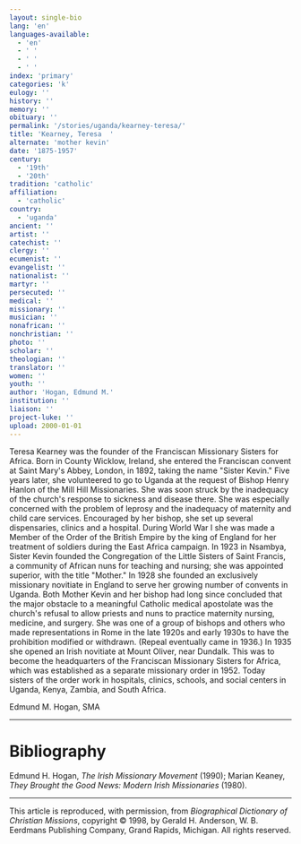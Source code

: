 ```yaml
---
layout: single-bio
lang: 'en'
languages-available:
  - 'en'
  - ' '
  - ' '
  - ' '
index: 'primary'
categories: 'k'
eulogy: ''
history: ''
memory: ''
obituary: ''
permalink: '/stories/uganda/kearney-teresa/'
title: 'Kearney, Teresa  '
alternate: 'mother kevin'
date: '1875-1957'
century:
  - '19th'
  - '20th'
tradition: 'catholic'
affiliation:
  - 'catholic'
country:
  - 'uganda'
ancient: ''
artist: ''
catechist: ''
clergy: ''
ecumenist: ''
evangelist: ''
nationalist: ''
martyr: ''
persecuted: ''
medical: ''
missionary: ''
musician: ''
nonafrican: ''
nonchristian: ''
photo: ''
scholar: ''
theologian: ''
translator: ''
women: ''
youth: ''
author: 'Hogan, Edmund M.'
institution: ''
liaison: ''
project-luke: ''
upload: 2000-01-01
---
```



Teresa Kearney was the founder of the Franciscan Missionary Sisters for Africa. Born in County Wicklow, Ireland, she entered the Franciscan convent at Saint Mary's Abbey, London, in 1892, taking the name "Sister Kevin." Five years later, she volunteered to go to Uganda at the request of Bishop Henry Hanlon of the Mill Hill Missionaries. She was soon struck by the inadequacy of the church's response to sickness and disease there. She was especially concerned with the problem of leprosy and the inadequacy of maternity and child care services. Encouraged by her bishop, she set up several dispensaries, clinics and a hospital. During World War I she was made a Member of the Order of the British Empire by the king of England for her treatment of soldiers during the East Africa campaign. In 1923 in Nsambya, Sister Kevin founded the Congregation of the Little Sisters of Saint Francis, a community of African nuns for teaching and nursing; she was appointed superior, with the title "Mother." In 1928 she founded an exclusively missionary novitiate in England to serve her growing number of convents in Uganda. Both Mother Kevin and her bishop had long since concluded that the major obstacle to a meaningful Catholic medical apostolate was the church's refusal to allow priests and nuns to practice maternity nursing, medicine, and surgery. She was one of a group of bishops and others who made representations in Rome in the late 1920s and early 1930s to have the prohibition modified or withdrawn. (Repeal eventually came in 1936.) In 1935 she opened an Irish novitiate at Mount Oliver, near Dundalk. This was to become the headquarters of the Franciscan Missionary Sisters for Africa, which was established as a separate missionary order in 1952. Today sisters of the order work in hospitals, clinics, schools, and social centers in Uganda, Kenya, Zambia, and South Africa.

Edmund M. Hogan, SMA

---

# Bibliography

Edmund H. Hogan, *The Irish Missionary Movement* (1990); Marian Keaney, *They Brought the Good News: Modern Irish Missionaries* (1980).

---

This article is reproduced, with permission, from *Biographical Dictionary of Christian Missions*, copyright © 1998, by Gerald H. Anderson, W. B. Eerdmans Publishing Company, Grand Rapids, Michigan. All rights reserved.